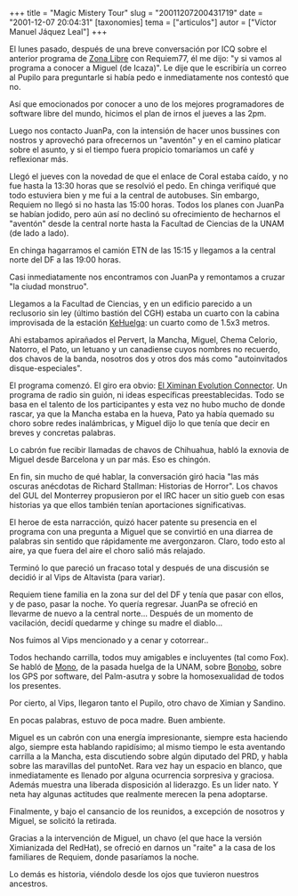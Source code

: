 +++
title = "Magic Mistery Tour"
slug = "20011207200431719"
date = "2001-12-07 20:04:31"
[taxonomies]
tema = ["articulos"]
autor = ["Víctor Manuel Jáquez Leal"]
+++

El lunes pasado, después de una breve conversación por ICQ sobre el
anterior programa de [Zona Libre](http://kehuelga.org/zonalibre) con
Requiem77, él me dijo: "y si vamos al programa a conocer a Miguel (de
Icaza)". Le dije que le escribiría un correo al Pupilo para preguntarle
si había pedo e inmediatamente nos contestó que no.

<!-- more -->
Así que emocionados por conocer a uno de los mejores programadores de
software libre del mundo, hicimos el plan de irnos el jueves a las 2pm.

Luego nos contacto JuanPa, con la intensión de hacer unos bussines con
nostros y aprovechó para ofrecernos un "aventón" y en el camino platicar
sobre el asunto, y si el tiempo fuera propicio tomaríamos un café y
reflexionar más.

Llegó el jueves con la novedad de que el enlace de Coral estaba caído, y
no fue hasta la 13:30 horas que se resolvió el pedo. En chinga verifiqué
que todo estuviera bien y me fui a la central de autobuses. Sin embargo,
Requiem no llegó si no hasta las 15:00 horas. Todos los planes con
JuanPa se habían jodido, pero aún así no declinó su ofrecimiento de
hecharnos el "aventón" desde la central norte hasta la Facultad de
Ciencias de la UNAM (de lado a lado).

En chinga hagarramos el camión ETN de las 15:15 y llegamos a la central
norte del DF a las 19:00 horas.

Casi inmediatamente nos encontramos con JuanPa y remontamos a cruzar "la
ciudad monstruo".

Llegamos a la Facultad de Ciencias, y en un edificio parecido a un
reclusorio sin ley (último bastión del CGH) estaba un cuarto con la
cabina improvisada de la estación [KeHuelga](http://kehuelga.org): un
cuarto como de 1.5x3 metros.

Ahi estabamos apirañados el Pervert, la Mancha, Miguel, Chema Celorio,
Natorro, el Pato, un letuano y un canadiense cuyos nombres no recuerdo,
dos chavos de la banda, nosotros dos y otros dos más como "autoinvitados
disque-especiales".

El programa comenzó. El giro era obvio: [El Ximinan Evolution
Connector](http://www.ximian.com/about_us/press_center/press_releases/ximian_connector.html).
Un programa de radio sin guión, ni ideas específicas preestablecidas.
Todo se basa en el talento de los participantes y esta vez no hubo mucho
de donde rascar, ya que la Mancha estaba en la hueva, Pato ya había
quemado su choro sobre redes inalámbricas, y Miguel dijo lo que tenía
que decir en breves y concretas palabras.

Lo cabrón fue recibir llamadas de chavos de Chihuahua, habló la exnovia
de Miguel desde Barcelona y un par más. Eso es chingón.

En fin, sin mucho de qué hablar, la conversación giró hacia "las más
oscuras anécdotas de Richard Stallman: Historias de Horror". Los chavos
del GUL del Monterrey propusieron por el IRC hacer un sitio gueb con
esas historias ya que ellos también tenían aportaciones significativas.

El heroe de esta narracción, quizó hacer patente su presencia en el
programa con una pregunta a Miguel que se convirtió en una diarrea de
palabras sin sentido que rápidamente me avergonzaron. Claro, todo esto
al aire, ya que fuera del aire el choro salió más relajado.

Terminó lo que pareció un fracaso total y después de una discusión se
decidió ir al Vips de Altavista (para variar).

Requiem tiene familia en la zona sur del del DF y tenía que pasar con
ellos, y de paso, pasar la noche. Yo quería regresar. JuanPa se ofreció
en llevarme de nuevo a la central norte... Después de un momento de
vacilación, decidí quedarme y chinge su madre el diablo...

Nos fuimos al Vips mencionado y a cenar y cotorrear..

Todos hechando carrilla, todos muy amigables e incluyentes (tal como
Fox). Se habló de [Mono](http://www.go-mono.org), de la pasada huelga de
la UNAM, sobre
[Bonobo](http://developer.gnome.org/arch/component/bonobo.html), sobre
los GPS por software, del Palm-asutra y sobre la homosexualidad de todos
los presentes.

Por cierto, al Vips, llegaron tanto el Pupilo, otro chavo de Ximian y
Sandino.

En pocas palabras, estuvo de poca madre. Buen ambiente.

Miguel es un cabrón con una energía impresionante, siempre esta haciendo
algo, siempre esta hablando rapidísimo; al mismo tiempo le esta
aventando carrilla a la Mancha, esta discutiendo sobre algún diputado
del PRD, y habla sobre las maravillas del puntoNet. Rara vez hay un
espacio en blanco, que inmediatamente es llenado por alguna ocurrencia
sorpresiva y graciosa. Además muestra una liberada disposición al
liderazgo. Es un lider nato. Y neta hay algunas actitudes que realmente
merecen la pena adoptarse.

Finalmente, y bajo el cansancio de los reunidos, a excepción de nosotros
y Miguel, se solicitó la retirada.

Gracias a la intervención de Miguel, un chavo (el que hace la versión
Ximianizada del RedHat), se ofreció en darnos un "raite" a la casa de
los familiares de Requiem, donde pasaríamos la noche.

Lo demás es historia, viéndolo desde los ojos que tuvieron nuestros
ancestros.


